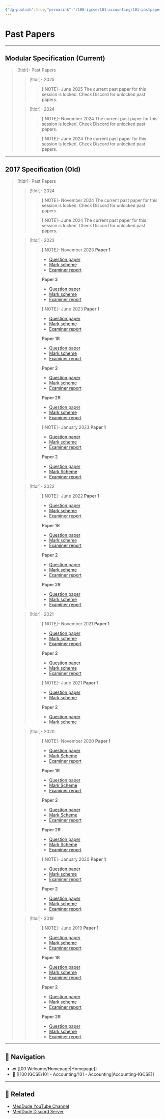 ```yaml
---
{"dg-publish":true,"permalink":"/100-igcse/101-accounting/101-pastpapers/","created":"2025-06-16T07:41:49.344+03:00","updated":"2025-06-22T05:24:22.562+03:00"}
---
```


# Past Papers

---
## Modular Specification (Current)

> [!tldr]- Past Papers
> > [!tldr]- 2025
> > > [!NOTE]- June 2025
> > > The current past paper for this session is locked. Check Discord for unlocked past papers.
>
> > [!tldr]- 2024
> > > [!NOTE]- November 2024
> >> The current past paper for this session is locked. Check Discord for unlocked past papers.
> >
> > > [!NOTE]- June 2024
> > > The current past paper for this session is locked. Check Discord for unlocked past papers.

---
## 2017 Specification (Old)

> [!tldr]- Past Papers
> > [!tldr]- 2024
> > > [!NOTE]- November 2024
> > > The current past paper for this session is locked. Check Discord for unlocked past papers.
> >
> > > [!NOTE]- June 2024
> > > The current past paper for this session is locked. Check Discord for unlocked past papers.
> 
> > [!tldr]- 2023
> > > [!NOTE]- November 2023
> > > **Paper 1**
> > > - [Question paper](https://qualifications.pearson.com/content/dam/pdf/International-GCSE/Accounting/2017/Exam-materials/4ac1-01-que-20231103.pdf)
> > > - [Mark scheme](https://qualifications.pearson.com/content/dam/pdf/International-GCSE/Accounting/2017/Exam-materials/4ac1-01-rms-20240125.pdf)
> > > - [Examiner report](https://qualifications.pearson.com/content/dam/pdf/International-GCSE/Accounting/2017/Exam-materials/4ac1-01-pef-20240125.pdf)
> > >
> > > **Paper 2**
> > > - [Question paper](https://qualifications.pearson.com/content/dam/pdf/International-GCSE/Accounting/2017/Exam-materials/4ac1-02-que-20231121.pdf)
> > > - [Mark scheme](https://qualifications.pearson.com/content/dam/pdf/International-GCSE/Accounting/2017/Exam-materials/4ac1-02-rms-20240125.pdf)
> > > - [Examiner report](https://qualifications.pearson.com/content/dam/pdf/International-GCSE/Accounting/2017/Exam-materials/4ac1-02-pef-20240125.pdf)
> >
> > > [!NOTE]- June 2023
> > >  **Paper 1**
> > > - [Question paper](https://qualifications.pearson.com/content/dam/pdf/International-GCSE/Accounting/2017/Exam-materials/4ac1-01-que-20230517.pdf)
> > > - [Mark scheme](https://qualifications.pearson.com/content/dam/pdf/International-GCSE/Accounting/2017/Exam-materials/4ac1-01-rms-20230824.pdf)
> > > - [Examiner report](https://qualifications.pearson.com/content/dam/pdf/International-GCSE/Accounting/2017/Exam-materials/4ac1-01-pef-20230824.pdf)
> > > 
> > > **Paper 1R**
> > > - [Question paper](https://qualifications.pearson.com/content/dam/pdf/International-GCSE/Accounting/2017/Exam-materials/4ac1-01r-que-20230517.pdf)
> > > - [Mark scheme](https://qualifications.pearson.com/content/dam/pdf/International-GCSE/Accounting/2017/Exam-materials/4ac1-01r-rms-20230824.pdf)
> > > - [Examiner report](https://qualifications.pearson.com/content/dam/pdf/International-GCSE/Accounting/2017/Exam-materials/4ac1-01r-pef-20230824.pdf)
> > > 
> > > **Paper 2**
> > > - [Question paper](https://qualifications.pearson.com/content/dam/pdf/International-GCSE/Accounting/2017/Exam-materials/4ac1-02-que-20230606.pdf)
> > > - [Mark scheme](https://qualifications.pearson.com/content/dam/pdf/International-GCSE/Accounting/2017/Exam-materials/4ac1-02-rms-20230824.pdf)
> > > - [Examiner report](https://qualifications.pearson.com/content/dam/pdf/International-GCSE/Accounting/2017/Exam-materials/4ac1-02-pef-20230824.pdf)
> > > 
> > > **Paper 2R**
> > > - [Question paper](https://qualifications.pearson.com/content/dam/pdf/International-GCSE/Accounting/2017/Exam-materials/4ac1-02r-que-20230606.pdf)
> > > - [Mark scheme](https://qualifications.pearson.com/content/dam/pdf/International-GCSE/Accounting/2017/Exam-materials/4ac1-02r-rms-20230824.pdf)
> > > - [Examiner report](https://qualifications.pearson.com/content/dam/pdf/International-GCSE/Accounting/2017/Exam-materials/4ac1-02r-pef-20230824.pdf)
> >
> > > [!NOTE]- January 2023
> > >  **Paper 1**
> > > - [Question paper](https://qualifications.pearson.com/content/dam/pdf/International%20GCSE/Accounting/2017/Exam-materials/4ac1-01-que-20230110.pdf)
> > > - [Mark scheme](https://qualifications.pearson.com/content/dam/pdf/International%20GCSE/Accounting/2017/Exam-materials/4ac1-01-rms-20230302.pdf)
> > > - [Examiner report](https://qualifications.pearson.com/content/dam/pdf/International%20GCSE/Accounting/2017/Exam-materials/4ac1-01-pef-20230302.pdf)
> > > 
> > > **Paper 2**
> > > - [Question paper](https://qualifications.pearson.com/content/dam/pdf/International%20GCSE/Accounting/2017/Exam-materials/4ac1-02-que-20230117.pdf)
> > > - [Mark Scheme](https://qualifications.pearson.com/content/dam/pdf/International%20GCSE/Accounting/2017/Exam-materials/4ac1-02-rms-20230302.pdf)
> > > - [Examiner report](https://qualifications.pearson.com/content/dam/pdf/International%20GCSE/Accounting/2017/Exam-materials/4ac1-02-pef-20230302.pdf)
>
> > [!tldr]- 2022
> > > [!NOTE]- June 2022
> > >  **Paper 1**
> > > - [Question paper](https://qualifications.pearson.com/content/dam/pdf/International%20GCSE/Accounting/2017/Exam-materials/4ac1-01-que-20220518.pdf)
> > >- [Mark scheme](https://qualifications.pearson.com/content/dam/pdf/International%20GCSE/Accounting/2017/Exam-materials/4ac1-01-rms-20220825.pdf)
> > > - [Examiner report](https://qualifications.pearson.com/content/dam/pdf/International%20GCSE/Accounting/2017/Exam-materials/4ac1-01-pef-20220825.pdf)
> > > 
> > > **Paper 1R**
> > > - [Question paper](https://qualifications.pearson.com/content/dam/pdf/International%20GCSE/Accounting/2017/Exam-materials/4ac1-01r-que-20220518.pdf)
> > > - [Mark scheme](https://qualifications.pearson.com/content/dam/pdf/International%20GCSE/Accounting/2017/Exam-materials/4ac1-01r-rms-20220825.pdf)
> > > - [Examiner report](https://qualifications.pearson.com/content/dam/pdf/International%20GCSE/Accounting/2017/Exam-materials/4ac1-01r-pef-20220825.pdf)
> > > 
> > > **Paper 2**
> > > - [Question paper](https://qualifications.pearson.com/content/dam/pdf/International%20GCSE/Accounting/2017/Exam-materials/4ac1-02-que-20220615.pdf)
> > > - [Mark scheme](https://qualifications.pearson.com/content/dam/pdf/International%20GCSE/Accounting/2017/Exam-materials/4ac1-02-rms-20220825.pdf)
> > > - [Examiner report](https://qualifications.pearson.com/content/dam/pdf/International%20GCSE/Accounting/2017/Exam-materials/4ac1-02-pef-20220825.pdf)
> > > 
> > > **Paper 2R**
> > > - [Question paper](https://qualifications.pearson.com/content/dam/pdf/International%20GCSE/Accounting/2017/Exam-materials/4ac1-02r-que-20220615.pdf)
> > > - [Mark scheme](https://qualifications.pearson.com/content/dam/pdf/International%20GCSE/Accounting/2017/Exam-materials/4ac1-02r-rms-20220825.pdf)
> > > - [Examiner report](https://qualifications.pearson.com/content/dam/pdf/International%20GCSE/Accounting/2017/Exam-materials/4ac1-02r-pef-20220825.pdf)
>
> > [!tldr]- 2021
> > > [!NOTE]- November 2021
> > >  **Paper 1**
> > > - [Question paper](https://qualifications.pearson.com/content/dam/pdf/International%20GCSE/Accounting/2017/Exam-materials/4AC1_01_que_20211111.pdf)
> > > - [Mark scheme](https://qualifications.pearson.com/content/dam/pdf/International%20GCSE/Accounting/2017/Exam-materials/4ac1-01-rms-20220224.pdf)
> > > - [Examiner report](https://qualifications.pearson.com/content/dam/pdf/International%20GCSE/Accounting/2017/Exam-materials/4AC1_01_pef_20220224.pdf)
> > > 
> > > **Paper 2**
> > > - [Question paper](https://qualifications.pearson.com/content/dam/pdf/International%20GCSE/Accounting/2017/Exam-materials/4AC1_02_que_20211201.pdf)
> > > - [Mark scheme](https://qualifications.pearson.com/content/dam/pdf/International%20GCSE/Accounting/2017/Exam-materials/4AC1_02_rms_20220224.pdf)
> > > - [Examiner report](https://qualifications.pearson.com/content/dam/pdf/International%20GCSE/Accounting/2017/Exam-materials/4AC1_02_pef_20220224.pdf)
> > 
> > > [!NOTE]- June 2021
> > >  **Paper 1**
> > > - [Question paper](https://qualifications.pearson.com/content/dam/pdf/International%20GCSE/Accounting/Exam-materials/4AC1_01_que_20210428.pdf)
> > > - [Mark scheme](https://qualifications.pearson.com/content/dam/pdf/International%20GCSE/Accounting/2017/Exam-materials/4AC1_01_rms_20210604.pdf)
> > > 
> > > **Paper 2**
> > > - [Question paper](https://qualifications.pearson.com/content/dam/pdf/International%20GCSE/Accounting/Exam-materials/4AC1_02_que_20210505.pdf)
> > > - [Mark scheme](https://qualifications.pearson.com/content/dam/pdf/International%20GCSE/Accounting/2017/Exam-materials/4AC1_02_rms_20210604.pdf)
>
> > [!tldr]- 2020
> > > [!NOTE]- November 2020
> > >  **Paper 1**
> > > - [Question paper](https://qualifications.pearson.com/content/dam/pdf/International%20GCSE/Accounting/2017/Exam-materials/4AC1_01_que_20201107.pdf)
> > > - [Mark Scheme](https://qualifications.pearson.com/content/dam/pdf/International%20GCSE/Accounting/2017/Exam-materials/4AC1_01_msc_20210211.pdf)
> > > - [Examiner report](https://qualifications.pearson.com/content/dam/pdf/International%20GCSE/Accounting/2017/Exam-materials/4AC1_01_pef_20210211.pdf)
> > > 
> > > **Paper 1R**
> > > - [Question paper](https://qualifications.pearson.com/content/dam/pdf/International%20GCSE/Accounting/2017/Exam-materials/4AC1_01R_que_20201107.pdf)
> > > - [Mark Scheme](https://qualifications.pearson.com/content/dam/pdf/International%20GCSE/Accounting/2017/Exam-materials/4AC1_01R_msc_20210211.pdf)
> > > - [Examiner report](https://qualifications.pearson.com/content/dam/pdf/International%20GCSE/Accounting/2017/Exam-materials/4AC1_01R_pef_20210211.pdf)
> > > 
> > > **Paper 2**
> > > - [Question paper](https://qualifications.pearson.com/content/dam/pdf/International%20GCSE/Accounting/2017/Exam-materials/4AC1_02_que_20201113.pdf)
> > > - [Mark Scheme](https://qualifications.pearson.com/content/dam/pdf/International%20GCSE/Accounting/2017/Exam-materials/4AC1_02_msc_20210211.pdf)
> > > - [Examiner report](https://qualifications.pearson.com/content/dam/pdf/International%20GCSE/Accounting/2017/Exam-materials/4AC1_02_pef_20210211.pdf)
> > > 
> > > **Paper 2R**
> > > - [Question paper](https://qualifications.pearson.com/content/dam/pdf/International%20GCSE/Accounting/2017/Exam-materials/4AC1_02R_que_20201113.pdf)
> > > - [Mark Scheme](https://qualifications.pearson.com/content/dam/pdf/International%20GCSE/Accounting/2017/Exam-materials/4AC1_02R_msc_20210211.pdf)
> > > - [Examiner report](https://qualifications.pearson.com/content/dam/pdf/International%20GCSE/Accounting/2017/Exam-materials/4AC1_02R_pef_20210211.pdf)
> > 
> > > [!NOTE]- January 2020
> > >  **Paper 1**
> > > - [Question paper](https://qualifications.pearson.com/content/dam/pdf/International%20GCSE/Accounting/2017/Exam-materials/4AC1_01_que_20200305.pdf)
> > > - [Mark scheme](https://qualifications.pearson.com/content/dam/pdf/International%20GCSE/Accounting/2017/Exam-materials/4AC1_01_rms_20200305.pdf)
> > > - [Examiner report](https://qualifications.pearson.com/content/dam/pdf/International%20GCSE/Accounting/2017/Exam-materials/4AC1_01_pef_20200305.pdf)
> > > 
> > > **Paper 2**
> > > - [Question paper](https://qualifications.pearson.com/content/dam/pdf/International%20GCSE/Accounting/2017/Exam-materials/4AC1_02_que_20200305.pdf)
> > > - [Mark scheme](https://qualifications.pearson.com/content/dam/pdf/International%20GCSE/Accounting/2017/Exam-materials/4AC1_02_rms_20200305.pdf)
> > > - [Examiner report](https://qualifications.pearson.com/content/dam/pdf/International%20GCSE/Accounting/2017/Exam-materials/4AC1_02_pef_20200305.pdf)
>
> > [!tldr]- 2019
> > > [!NOTE]- June 2019
> > >  **Paper 1**
> > > - [Question paper](https://qualifications.pearson.com/content/dam/pdf/International%20GCSE/Accounting/2017/Exam-materials/4AC1_01_que_20190511.pdf)
> > > - [Mark scheme](https://qualifications.pearson.com/content/dam/pdf/International%20GCSE/Accounting/2017/Exam-materials/4AC1_01_rms_20190822.pdf)
> > > - [Examiner report](https://qualifications.pearson.com/content/dam/pdf/International%20GCSE/Accounting/2017/Exam-materials/4AC1_01_pef_20190822.pdf)
> > > 
> > > **Paper 1R**
> > > - [Question paper](https://qualifications.pearson.com/content/dam/pdf/International%20GCSE/Accounting/2017/Exam-materials/4AC1_01R_que_20190511.pdf)
> > > - [Mark scheme](https://qualifications.pearson.com/content/dam/pdf/International%20GCSE/Accounting/2017/Exam-materials/4AC1_01R_rms_20190822.pdf)
> > > - [Examiner report](https://qualifications.pearson.com/content/dam/pdf/International%20GCSE/Accounting/2017/Exam-materials/4AC1_01R_pef_20190822.pdf)
> > > 
> > > **Paper 2**
> > > - [Question paper](https://qualifications.pearson.com/content/dam/pdf/International%20GCSE/Accounting/2017/Exam-materials/4AC1_02_que_20190515.pdf)
> > > - [Mark scheme](https://qualifications.pearson.com/content/dam/pdf/International%20GCSE/Accounting/2017/Exam-materials/4AC1_02_rms_20190822.pdf)
> > > - [Examiner report](https://qualifications.pearson.com/content/dam/pdf/International%20GCSE/Accounting/2017/Exam-materials/4AC1_02_pef_20190822.pdf)
> > > 
> > > **Paper 2R**
> > > - [Question paper](https://qualifications.pearson.com/content/dam/pdf/International%20GCSE/Accounting/2017/Exam-materials/4AC1_02R_que_20190515.pdf)
> > > - [Mark scheme](https://qualifications.pearson.com/content/dam/pdf/International%20GCSE/Accounting/2017/Exam-materials/4AC1_02R_rms_20190822.pdf)
> > > - [Examiner report](https://qualifications.pearson.com/content/dam/pdf/International%20GCSE/Accounting/2017/Exam-materials/4AC1_02R_pef_20190822.pdf)

---

## 🧭 Navigation

- 🔙 [[00 Welcome/Homepage\|Homepage]]
- 📁 [[100 IGCSE/101 - Accounting/101 - Accounting\|Accounting-IGCSE]]

---
## 🔗 Related

- [MedDude YouTube Channel](https://www.youtube.com/@MedDudee)
- [MedDude Discord Server](https://discord.com/invite/gQw6Smx8nX)

